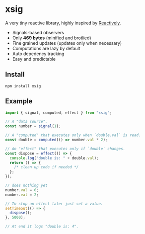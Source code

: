 # xsig

A very tiny reactive library, highly inspired by [Reactively](https://github.com/milomg/reactively).

- Signals-based observers
- Only **469 bytes** (minified and brotlied)
- Fine grained updates (updates only when necessary)
- Computations are lazy by default
- Auto depedency tracking
- Easy and predictable

## Install

```
npm install xsig
```

## Example

```js
import { signal, computed, effect } from "xsig";

// A "data source".
const number = signal(1);

// A "computed" that executes only when `double.val` is read.
const double = computed(() => number.val * 2);

// An "effect" that executes only if `double` changes.
const dispose = effect(() => {
  console.log("double is: " + double.val);
  return () => {
    /* clean up code if needed */
  };
});

// does nothing yet
number.val = 0;
number.val = 2;

// To stop an effect later just set a value.
setTimeout(() => {
  dispose();
}, 5000);

// At end it logs "double is: 4".
```
